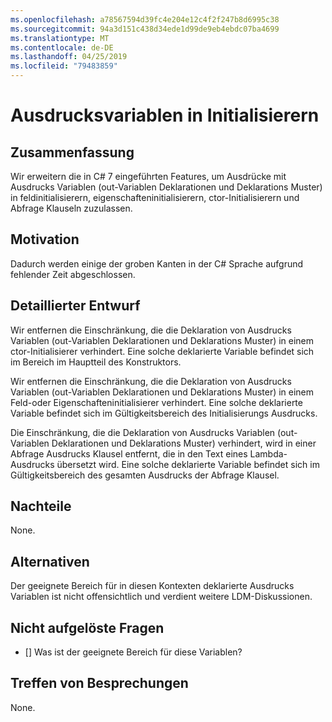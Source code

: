 ```yaml
---
ms.openlocfilehash: a78567594d39fc4e204e12c4f2f247b8d6995c38
ms.sourcegitcommit: 94a3d151c438d34ede1d99de9eb4ebdc07ba4699
ms.translationtype: MT
ms.contentlocale: de-DE
ms.lasthandoff: 04/25/2019
ms.locfileid: "79483859"
---
```

# <a name="expression-variables-in-initializers"></a>Ausdrucksvariablen in Initialisierern

## <a name="summary"></a>Zusammenfassung
[summary]: #summary

Wir erweitern die in C# 7 eingeführten Features, um Ausdrücke mit Ausdrucks Variablen (out-Variablen Deklarationen und Deklarations Muster) in feldinitialisierern, eigenschafteninitialisierern, ctor-Initialisierern und Abfrage Klauseln zuzulassen.

## <a name="motivation"></a>Motivation
[motivation]: #motivation

Dadurch werden einige der groben Kanten in der C# Sprache aufgrund fehlender Zeit abgeschlossen.

## <a name="detailed-design"></a>Detaillierter Entwurf
[design]: #detailed-design

Wir entfernen die Einschränkung, die die Deklaration von Ausdrucks Variablen (out-Variablen Deklarationen und Deklarations Muster) in einem ctor-Initialisierer verhindert. Eine solche deklarierte Variable befindet sich im Bereich im Hauptteil des Konstruktors.

Wir entfernen die Einschränkung, die die Deklaration von Ausdrucks Variablen (out-Variablen Deklarationen und Deklarations Muster) in einem Feld-oder Eigenschafteninitialisierer verhindert. Eine solche deklarierte Variable befindet sich im Gültigkeitsbereich des Initialisierungs Ausdrucks.

Die Einschränkung, die die Deklaration von Ausdrucks Variablen (out-Variablen Deklarationen und Deklarations Muster) verhindert, wird in einer Abfrage Ausdrucks Klausel entfernt, die in den Text eines Lambda-Ausdrucks übersetzt wird. Eine solche deklarierte Variable befindet sich im Gültigkeitsbereich des gesamten Ausdrucks der Abfrage Klausel.

## <a name="drawbacks"></a>Nachteile
[drawbacks]: #drawbacks

None.

## <a name="alternatives"></a>Alternativen
[alternatives]: #alternatives

Der geeignete Bereich für in diesen Kontexten deklarierte Ausdrucks Variablen ist nicht offensichtlich und verdient weitere LDM-Diskussionen.

## <a name="unresolved-questions"></a>Nicht aufgelöste Fragen
[unresolved]: #unresolved-questions

- [] Was ist der geeignete Bereich für diese Variablen?

## <a name="design-meetings"></a>Treffen von Besprechungen

None.

